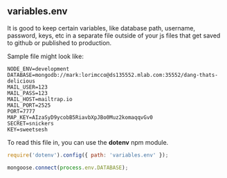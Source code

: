 ## variables.env

It is good to keep certain variables, like database path, username, password, keys, etc in a separate file outside of your js files that get saved to github or published to production.

Sample file might look like:
```
NODE_ENV=development
DATABASE=mongodb://mark:lorimcco@ds135552.mlab.com:35552/dang-thats-delicious
MAIL_USER=123
MAIL_PASS=123
MAIL_HOST=mailtrap.io
MAIL_PORT=2525
PORT=7777
MAP_KEY=AIzaSyD9ycobB5RiavbXpJBo0Muz2komaqqvGv0
SECRET=snickers
KEY=sweetsesh
```
To read this file in, you can use the **dotenv** npm module.

```javascript
require('dotenv').config({ path: 'variables.env' });

mongoose.connect(process.env.DATABASE);
```
